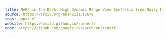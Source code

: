 ```yaml
---
title: NeRF in the Dark: High Dynamic Range View Synthesis from Noisy Raw Images
source: https://arxiv.org/abs/2111.13679
tags: paper ml
website: https://bmild.github.io/rawnerf/
code: https://github.com/google-research/multinerf
---
```


